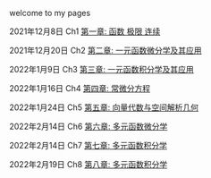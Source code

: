 welcome to my pages



2021年12月8日 Ch1 
[第一章: 函数 极限 连续](https://quanlongcs.github.io/ZSB/Math/Ch1/README.html)



2021年12月20日 Ch2
[第二章: 一元函数微分学及其应用](https://quanlongcs.github.io/ZSB/math/Ch2/index.html)



2022年1月9日 Ch3
[第三章: 一元函数积分学及其应用](https://quanlongcs.github.io/ZSB/math/Ch3/README.html)



2022年1月16日 Ch4
[第四章: 常微分方程](https://quanlongcs.github.io/ZSB/Math/Ch4/README.html)



2022年1月24日 Ch5
[第五章: 向量代数与空间解析几何](https://quanlongcs.github.io/ZSB/Math/Ch5/README.html)





2022年2月14日 Ch6
[第六章: 多元函数微分学](https://quanlongcs.github.io/ZSB/Math/Ch6/README.html)

2022年2月14日 Ch7
[第七章: 多元函数积分学](https://quanlongcs.github.io/ZSB/Math/Ch7/README.html)



2022年2月19日 Ch8
[第八章: 多元函数积分学](https://quanlongcs.github.io/ZSB/Math/Ch7/README.html)



